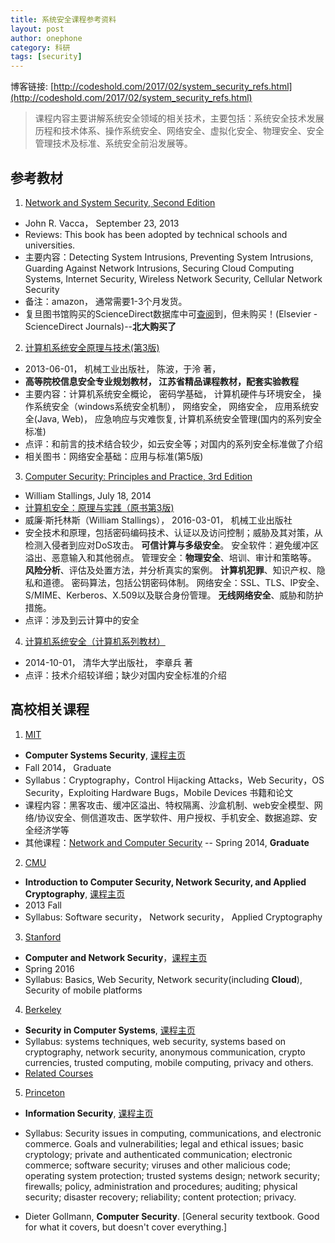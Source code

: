 ```yaml
---
title: 系统安全课程参考资料
layout: post
author: onephone
category: 科研
tags: [security]
---
```

博客链接: [http://codeshold.com/2017/02/system_security_refs.html](http://codeshold.com/2017/02/system_security_refs.html)

> 课程内容主要讲解系统安全领域的相关技术，主要包括：系统安全技术发展历程和技术体系、操作系统安全、网络安全、虚拟化安全、物理安全、安全管理技术及标准、系统安全前沿发展等。


## 参考教材
1. [Network and System Security, Second Edition][13]
- John R. Vacca， September 23, 2013
-  Reviews: This book has been adopted by technical schools and universities.
-  主要内容：Detecting System Intrusions, Preventing System Intrusions, Guarding Against Network Intrusions, Securing Cloud Computing Systems, Internet Security, Wireless Network Security, Cellular Network Security
-  备注：amazon， 通常需要1-3个月发货。
-  复旦图书馆购买的ScienceDirect数据库中可[查阅](http://www.sciencedirect.com/science/book/9780124166899)到，但未购买！(Elsevier - ScienceDirect Journals)--**北大购买了**

2. [计算机系统安全原理与技术(第3版)][15]
- 2013-06-01， 机械工业出版社， 陈波，于泠 著，
- **高等院校信息安全专业规划教材， 江苏省精品课程教材，配套实验教程**
- 主要内容：计算机系统安全概论， 密码学基础， 计算机硬件与环境安全， 操作系统安全（windows系统安全机制）， 网络安全， 网络安全， 应用系统安全(Java, Web)， 应急响应与灾难恢复, 计算机系统安全管理(国内的系列安全标准)
- 点评：和前言的技术结合较少，如云安全等；对国内的系列安全标准做了介绍
- 相关图书：网络安全基础：应用与标准(第5版)

3. [Computer Security: Principles and Practice, 3rd Edition][14]
- William Stallings, July 18, 2014
- [计算机安全：原理与实践（原书第3版)][17]
- 威廉·斯托林斯（William Stallings）， 2016-03-01， 机械工业出版社
- 安全技术和原理，包括密码编码技术、认证以及访问控制；威胁及其对策，从检测入侵者到应对DoS攻击。 **可信计算与多级安全**。 安全软件：避免缓冲区溢出、恶意输入和其他弱点。 管理安全：**物理安全**、培训、审计和策略等。 **风险分析**、评估及处置方法，并分析真实的案例。 **计算机犯罪**、知识产权、隐私和道德。 密码算法，包括公钥密码体制。 网络安全：SSL、TLS、IP安全、S/MIME、Kerberos、X.509以及联合身份管理。 **无线网络安全**、威胁和防护措施。
- 点评：涉及到云计算中的安全

4. [计算机系统安全（计算机系列教材）][16]
- 2014-10-01， 清华大学出版社， 李章兵 著
- 点评：技术介绍较详细；缺少对国内安全标准的介绍


## 高校相关课程
1. [MIT][1]
- **Computer Systems Security**, [课程主页][2]
- Fall 2014， Graduate
- Syllabus：Cryptography，Control Hijacking Attacks，Web Security，OS Security，Exploiting Hardware Bugs，Mobile Devices 书籍和论文
- 课程内容：黑客攻击、缓冲区溢出、特权隔离、沙盒机制、web安全模型、网络/协议安全、侧信道攻击、医学软件、用户授权、手机安全、数据追踪、安全经济学等
- 其他课程：[Network and Computer Security][3] -- Spring 2014, **Graduate**

2. [CMU][4]
- **Introduction to Computer Security, Network Security, and Applied Cryptography**, [课程主页][5]
- 2013 Fall
- Syllabus: Software security， Network security， Applied Cryptography

3. [Stanford][6]
- **Computer and Network Security**，[课程主页][7]
- Spring 2016
- Syllabus: Basics, Web Security, Network security(including **Cloud**), Security of mobile platforms

4. [Berkeley][8]
- **Security in Computer Systems**, [课程主页][9]
- Syllabus: systems techniques, web security, systems based on cryptography, network security, anonymous communication, crypto currencies, trusted computing, mobile computing, privacy and others.
- [Related Courses][10]

5. [Princeton][11]
- **Information Security**, [课程主页][12]
- Syllabus: Security issues in computing, communications, and electronic commerce. Goals and vulnerabilities; legal and ethical issues; basic cryptology; private and authenticated communication; electronic commerce; software security; viruses and other malicious code; operating system protection; trusted systems design; network security; firewalls; policy, administration and procedures; auditing; physical security; disaster recovery; reliability; content protection; privacy.
- Dieter Gollmann, **Computer Security**. [General security textbook. Good for what it covers, but doesn't cover everything.]



  [1]: http://www.mit.edu/
  [2]: https://ocw.mit.edu/courses/electrical-engineering-and-computer-science/6-858-computer-systems-security-fall-2014/
  [3]: https://ocw.mit.edu/courses/electrical-engineering-and-computer-science/6-857-network-and-computer-security-spring-2014/index.htm
  [4]: http://www.cmu.edu/g-2014/index.htm
  [5]: https://users.ece.cmu.edu/~dbrumley/courses/18487-f13/
  [6]: http://www.stanford.edu/
  [7]: https://crypto.stanford.edu/cs155/
  [8]: http://www.berkeley.edu/
  [9]: https://people.eecs.berkeley.edu/~raluca/cs261-f15/
  [10]: https://www2.eecs.berkeley.edu/Research/Areas/SEC/
  [11]: http://www.princeton.edu/main/
  [12]: https://www.cs.princeton.edu/courses/archive/fall15/cos432/
  [13]: https://www.amazon.com/dp/012416689X/ref=olp_product_details?_encoding=UTF8&me=
  [14]: https://www.pearsonhighered.com/program/Stallings-Computer-Security-Principles-and-Practice-3rd-Edition/PGM153489.html
  [15]: https://item.jd.com/11254048.html
  [16]: https://item.jd.com/11561591.html
  [17]: https://item.jd.com/11888616.html

